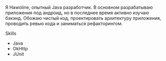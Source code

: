 Я Hawoline, опытный Java разработчик. В основном разрабатываю приложения под андроид, но в последнее время активно изучаю бэкэнд. Обожаю чистый код, проектировать архитектуру приложения, проводить ревью кода и заниматься рефакторингом. 

Skills
- Java
- OkHttp
- JUnit
